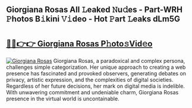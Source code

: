 ## Giorgiana Rosas All 𝙻eaked 𝙽u𝚍es - Part-WRH 𝙿hotos B𝚒kini 𝚅𝚒deo - Hot 𝙿art 𝙻eaks dLm5G

# <h2><a href="http://ld4dr8.urlbe.top/?page=Giorgiana+Rosas">🔗🔗👉👉 Giorgiana Rosas P𝚑oto𝚜Vid𝚎o</a></h2>

[![Giorgiana Rosas](https://i.imgur.com/eBuTRDB.gif)](http://ld4dr8.urlbe.top/?page=Giorgiana+Rosas)
Giorgiana Rosas, a paradoxical and complex persona, challenges simple categorization. Her unique approach to creating a web presence has fascinated and provoked observers, generating debates on privacy, artistic expression, and the complexities of digital societies. Regardless of her future decisions, her mark on digital media is indelible. With unwavering commitment and undeniable charm, Giorgiana Rosas presence in the virtual world is uncontainable.
